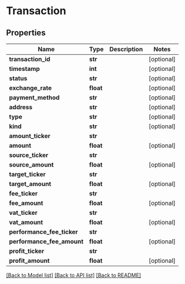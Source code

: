 # Transaction

## Properties
Name | Type | Description | Notes
------------ | ------------- | ------------- | -------------
**transaction_id** | **str** |  | [optional] 
**timestamp** | **int** |  | [optional] 
**status** | **str** |  | [optional] 
**exchange_rate** | **float** |  | [optional] 
**payment_method** | **str** |  | [optional] 
**address** | **str** |  | [optional] 
**type** | **str** |  | [optional] 
**kind** | **str** |  | [optional] 
**amount_ticker** | **str** |  | 
**amount** | **float** |  | [optional] 
**source_ticker** | **str** |  | 
**source_amount** | **float** |  | [optional] 
**target_ticker** | **str** |  | 
**target_amount** | **float** |  | [optional] 
**fee_ticker** | **str** |  | 
**fee_amount** | **float** |  | [optional] 
**vat_ticker** | **str** |  | 
**vat_amount** | **float** |  | [optional] 
**performance_fee_ticker** | **str** |  | 
**performance_fee_amount** | **float** |  | [optional] 
**profit_ticker** | **str** |  | 
**profit_amount** | **float** |  | [optional] 

[[Back to Model list]](../README.md#documentation-for-models) [[Back to API list]](../README.md#documentation-for-api-endpoints) [[Back to README]](../README.md)


